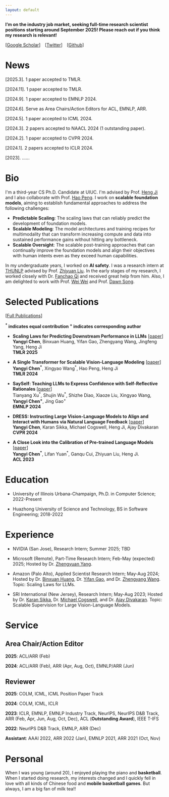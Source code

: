 ```yaml
---
layout: default
---
```


**I’m on the industry job market, seeking full-time research scientist positions starting around September 2025! Please reach out if you think my research is relevant!**

[[Google Scholar](https://scholar.google.com/citations?hl=en&user=5e9tBtQAAAAJ&view_op=list_works&gmla=AJsN-F6ieV5-6P_WzCdbvRYvxWSI33-VELtb0CU6B5dRbXHRE5PhOLn2bmG_5XkhAUdOEgKxiZd864yv2IVcuooJbWq6x7N7lL1nm_vxeK_QPHLncFhdjSA)]&emsp;[[Twitter](https://twitter.com/YangyiChen6666)]&emsp;[[Github](https://github.com/Yangyi-Chen)]



<!-- google-site-verification: google839c7dfb26c92343.html [2023.8]. 1 paper accepted to TACL.

[2023.7]. Receive the outstanding reviewer award for ACL 2023.

[2023.5]. Start my summer internship at SRI International (NJ). [2023.5]. 4 papers accepted to ACL 2023 (3 findings).-->
# News
[2025.3]. 1 paper accepted to TMLR. 

[2024.11]. 1 paper accepted to TMLR.

[2024.9]. 1 paper accepted to EMNLP 2024.

[2024.6]. Serve as Area Chairs/Action Editors for ACL, EMNLP, ARR.

[2024.5]. 1 paper accepted to ICML 2024.

[2024.3]. 2 papers accepted to NAACL 2024 (1 outstanding paper).

[2024.2]. 1 paper accepted to CVPR 2024.

[2024.1]. 2 papers accepted to ICLR 2024.

[2023]. ......



# Bio
I'm a third-year CS Ph.D. Candidate at UIUC. I'm advised by Prof. [Heng Ji](http://blender.cs.illinois.edu/hengji.html) and I also collaborate with Prof. [Hao Peng](https://haopeng-nlp.github.io/).
I work on **scalable foundation models**, aiming to establish fundamental approaches to address the following challenges:
- **Predictable Scaling**: The scaling laws that can reliably predict the development of foundation models.
- **Scalable Modeling**: The model architectures and training recipes for multimodality that can transform increasing compute and data into sustained performance gains without hitting any bottleneck.
- **Scalable Oversight**: The scalable post-training approaches that can continually improve the foundation models and align their objectives with human intents even as they exceed human capabilities.

  






<!--The long-term goal of my research is to build aligned and interactive AI systems to address challenges that remain unresolved even for human capabilities. To achieve this goal, my current research primarily concentrates on multimodal and large language models, aiming to establish fundamental approaches to address the following challenges:
- **Alignment**: How to train AI systems to follow human intents and values?
- **Interaction**: How to train AI systems to effectively interact with external entities (e.g., tools, humans) in the environment to facilitate the acquisition of information and language feedback?
- **Supervision**: How to train and evaluate AI systems that surpass the capabilities of human counterparts?-->





In my undergraduate years, I worked on **AI safety**. I was a research intern at [THUNLP](https://nlp.csai.tsinghua.edu.cn) advised by Prof. [Zhiyuan Liu](http://nlp.csai.tsinghua.edu.cn/~lzy/). In the early stages of my research, I worked closely with Dr. [Fanchao Qi](https://fanchao-qi.github.io/) and received great help from him. Also, I am delighted to work with Prof. [Wei Wei](https://www.eric-weiwei.com) and Prof. [Dawn Song](https://people.eecs.berkeley.edu/~dawnsong/). 





# Selected Publications 
[[Full Publications](./publications.html)] 

**<sup>\*</sup>  indicates equal contribution <sup>\+</sup>  indicates corresponding author**
- **Scaling Laws for Predicting Downstream Performance in LLMs** [[paper](https://arxiv.org/abs/2410.08527)] <br/> **Yangyi Chen**, Binxuan Huang, Yifan Gao, Zhengyang Wang, Jingfeng Yang, Heng Ji <br/> **TMLR 2025**

- **A Single Transformer for Scalable Vision-Language Modeling** [[paper](https://arxiv.org/abs/2407.06438)] <br/> **Yangyi Chen<sup>\*</sup>**, Xingyao Wang<sup>\*</sup>, Hao Peng, Heng Ji <br/> **TMLR 2024**

- **SaySelf: Teaching LLMs to Express Confidence with Self-Reflective Rationales** [[paper](https://arxiv.org/abs/2405.20974)] <br/> Tianyang Xu<sup>\*</sup>, Shujin Wu<sup>\*</sup>, Shizhe Diao, Xiaoze Liu, Xingyao Wang, **Yangyi Chen<sup>\+</sup>**, Jing Gao<sup>\+</sup> <br/> **EMNLP 2024**

- **DRESS: Instructing Large Vision-Language Models to Align and Interact with Humans via Natural Language Feedback** [[paper](http://arxiv.org/abs/2311.10081)] <br/> **Yangyi Chen**, Karan Sikka, Michael Cogswell, Heng Ji, Ajay Divakaran <br/> **CVPR 2024**

- **A Close Look into the Calibration of Pre-trained Language Models** [[paper](https://arxiv.org/abs/2211.00151)] <br/> **Yangyi Chen<sup>\*</sup>**, Lifan Yuan<sup>\*</sup>, Ganqu Cui, Zhiyuan Liu, Heng Ji. <br/> **ACL 2023** 

<!--- **Measuring and Improving Chain-of-Thought Reasoning in Vision-Language Models** [[paper](https://arxiv.org/abs/2309.04461)] <br/> **Yangyi Chen**, Karan Sikka, Michael Cogswell, Heng Ji, Ajay Divakaran. <br/> **NAACL 2024** 
- **Executable Code Actions Elicit Better LLM Agents** [[paper](https://arxiv.org/abs/2402.01030)] <br/> Xingyao Wang, **Yangyi Chen**, Lifan Yuan, Yizhe Zhang, Yunzhu Li, Hao Peng, Heng Ji <br/> **ICML 2024**
- **A Close Look into the Calibration of Pre-trained Language Models** [[paper](https://arxiv.org/abs/2211.00151)] <br/> **Yangyi Chen<sup>\*</sup>**, Lifan Yuan<sup>\*</sup>, Ganqu Cui, Zhiyuan Liu, Heng Ji. <br/> **ACL 2023** 
- **CRAFT: Customizing LLMs by Creating and Retrieving from Specialized Toolsets** [[paper](https://arxiv.org/abs/2309.17428)] <br/> Lifan Yuan<sup>\*</sup>, **Yangyi Chen**<sup>\*</sup>, Xingyao Wang, Yi R. Fung, Hao Peng, Heng Ji. <br/> **ICLR 2024**
-->



<!-- - **Why Should Adversarial Perturbations be Imperceptible? Rethink the Research Paradigm in Adversarial NLP** [[paper](https://arxiv.org/abs/2210.10683)] <br/> **Yangyi Chen<sup>\*</sup>**, Hongcheng Gao<sup>\*</sup>, Ganqu Cui, Fanchao Qi, Longtao Huang, Zhiyuan Liu, Maosong Sun.  <br/> **EMNLP 2022** -->





# Education
- University of Illinois Urbana-Champaign, Ph.D. in Computer Science; 2022-Present

- Huazhong University of Science and Technology, BS in Software Engineering;    2018-2022

# Experience
- NVIDIA (San Jose), Research Intern; Summer 2025; TBD

- Microsoft (Remote), Part-Time Research Intern; Feb-May (expected) 2025; Hosted by Dr. [Zhengyuan Yang](https://zyang-ur.github.io/). 

- Amazon (Palo Alto), Applied Scientist Research Intern; May-Aug 2024; Hosted by Dr. [Binxuan Huang](https://binxuan.github.io/), Dr. [Yifan Gao](https://yifan-gao.github.io/), and Dr. [Zhengyang Wang](https://zhengyang-wang.github.io/). Topic: Scaling Laws for LLMs.

- SRI International (New Jersey), Research Intern; May-Aug 2023; Hosted by Dr. [Karan Sikka](https://www.ksikka.com/), Dr. [Michael Cogswell](http://mcogswell.io/), and Dr. [Ajay Divakaran](https://www.sri.com/bios/ajay-divakaran/). Topic: Scalable Supervision for Large Vision-Language Models. 

# Service
## Area Chair/Action Editor
**2025**: ACL/ARR (Feb)

**2024**: ACL/ARR (Feb), ARR (Apr, Aug, Oct), EMNLP/ARR (Jun)

## Reviewer
**2025**: COLM, ICML, ICML Position Paper Track

**2024**: COLM, ICML, ICLR

**2023**: ICLR, EMNLP, EMNLP Industry Track, NeurIPS, NeurIPS D&B Track, ARR (Feb, Apr, Jun, Aug, Oct, Dec), ACL (**Outstanding Award**), IEEE T-IFS 

**2022**: NeurIPS D&B Track, EMNLP, ARR (Dec)

**Assistant**: AAAI 2022, ARR 2022 (Jan), EMNLP 2021, ARR 2021 (Oct, Nov) 
<!-- **Reviewer**: NeurIPS 2023, ARR 2023 (Feb, Apr), ACL 2023, IEEE T-IFS, NeurIPS 2022, EMNLP 2022, ARR 2022 (Dec) My research goal is to develop general-purpose models that can follow human instructions to solve tasks in a zero- or few-shot manner. I identify two important directions towards this goal and focus my research on (1) How to effectively acquire knowledge from web-scale data? (2) How to elicit the knowledge stored in pre-trained models to perform downstream tasks? 2 papers accepted to EMNLP 2022.[2022.9]. 2 papers accepted to NeurIPS 2022 (1 Spotlight).[2022.8]. Start my PhD journey at UIUC!![2022.4]. 1 paper accepted to NAACL 2022 (findings).[2021.8]. 3 papers accepted to EMNLP 2021. [2021.5]. 2 papers accepted to ACL 2021 (1 findings).I work on multimodal and large language models, basically focusing on three high-level topics: - **Fundamental development**: How to effectively develop general-purpose pre-trained models that possess strong fundamental capabilities (e.g., reasoning)?- **Exploring and exploiting their extensive potential**: How to fully leverage the capabilities of models to address real-world challenges?- **In-depth analysis**: How to systematically evaluate and interpret the behaviors of models? -->



# Personal
When I was young (around 20), I enjoyed playing the piano and **basketball**. When I started doing research, my interests changed and I quickly fell in love with all kinds of Chinese food and **mobile basketball games**. But always, I am a big fan of milk tea!! 


<!-- I enjoy playing the piano and basketball in my free time. Recently, I've been enjoying suspense/thriller movies. Finally, I've always been a big fan of milk tea!!! -->


 
